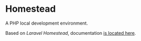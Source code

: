 # Homestead

A PHP local development environment.

Based on *Laravel Homestead*, documentation [is located here](http://laravel.com/docs/homestead?version=4.2).
